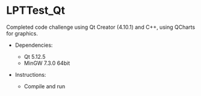 # LPTTest_Qt
Completed code challenge using Qt Creator (4.10.1) and C++, using QCharts for graphics.

- Dependencies:
  - Qt 5.12.5
  - MinGW 7.3.0 64bit
  
- Instructions:
  - Compile and run
